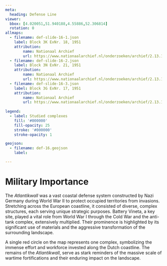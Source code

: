 ```yaml
---
meta:
  heading: Defense Line
viewer:
  bbox: [4.020051,51.940188,4.55886,52.306814]
  rotation: 0
allmaps:
  - filename: def-slide-16-1.json
    label: Block 3K ExNr. 18, 1951
    attribution: 
        name: Nationaal Archief 
        url: https://www.nationaalarchief.nl/onderzoeken/archief/2.13.167/invnr/276/file/NL-HaNA_2.13.167_276_07?eadID=2.13.167&unitID=276&query=
  - filename: def-slide-16-2.json
    label: Block 3N ExNr. 21, 1951
    attribution: 
        name: Nationaal Archief 
        url: https://www.nationaalarchief.nl/onderzoeken/archief/2.13.167/invnr/277/file/NL-HaNA_2.13.167_277_12?eadID=2.13.167&unitID=277&query=
  - filename: def-slide-16-3.json
    label: Block 3G ExNr. 17, 1951
    attribution: 
        name: Nationaal Archief 
        url: https://www.nationaalarchief.nl/onderzoeken/archief/2.13.167/invnr/275/file/NL-HaNA_2.13.167_275_04?eadID=2.13.167&unitID=275&query=
        
legend:
  - label: Studied complexes
    fill: '#000000'
    fill-opacity: 25
    stroke: '#000000'
    stroke-opacity: 1

geojson:
  - filename: def-16.geojson
    label:

---
```


# Military Importance

The _Atlantikwall_ was a vast coastal defense system constructed by Nazi Germany during World War II to protect occupied territories from invasions. Stretching across the European coastline, it consisted of diverse, complex structures, each serving unique strategic purposes. Battery Vineta, a key site, played a vital role from World War I through the Cold War and the anti-tank complex, extensively multiplied. Their prominence is highlighted by its significant use of materials and the aggressive transformation of the surrounding landscape.

A single red circle on the map represents one complex, symbolizing the immense effort and workforce invested along the Dutch coastline. The remains of the _Atlantikwall_, serve as stark reminders of the massive scale of wartime fortifications and their enduring impact on the landscape.